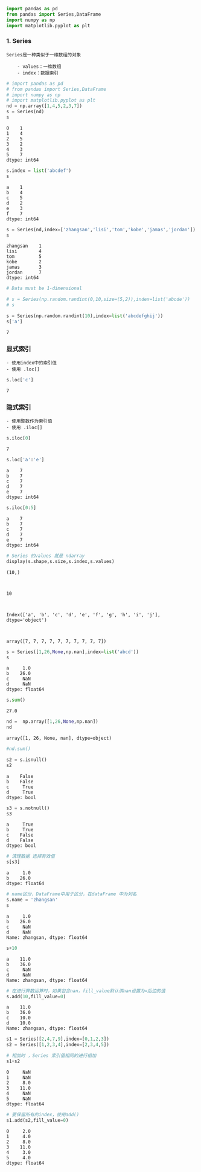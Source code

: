 

```python
import pandas as pd
from pandas import Series,DataFrame
import numpy as np
import matplotlib.pyplot as plt
```

### 1. Series
    Series是一种类似于一维数组的对象
    
        - values：一维数组
        - index：数据索引
    


```python
# import pandas as pd
# from pandas import Series,DataFrame
# import numpy as np
# import matplotlib.pyplot as plt
nd = np.array([1,4,5,2,3,7])
s = Series(nd) 
s
```




    0    1
    1    4
    2    5
    3    2
    4    3
    5    7
    dtype: int64




```python
s.index = list('abcdef')
s
```




    a    1
    b    4
    c    5
    d    2
    e    3
    f    7
    dtype: int64




```python
s = Series(nd,index=['zhangsan','lisi','tom','kobe','jamas','jordan'])
s
```




    zhangsan    1
    lisi        4
    tom         5
    kobe        2
    jamas       3
    jordan      7
    dtype: int64




```python
# Data must be 1-dimensional

# s = Series(np.random.randint(0,10,size=(5,2)),index=list('abcde'))
# s
```


```python
s = Series(np.random.randint(10),index=list('abcdefghij'))
s['a']
```




    7



###  显式索引
    - 使用index中的索引值
    - 使用 .loc[]


```python
s.loc['c']
```




    7



### 隐式索引
    - 使用整数作为索引值
    - 使用 .iloc[]


```python
s.iloc[0]
```




    7




```python
s.loc['a':'e']
```




    a    7
    b    7
    c    7
    d    7
    e    7
    dtype: int64




```python
s.iloc[0:5]
```




    a    7
    b    7
    c    7
    d    7
    e    7
    dtype: int64




```python
# Series 的values 就是 ndarray
display(s.shape,s.size,s.index,s.values)
```


    (10,)



    10



    Index(['a', 'b', 'c', 'd', 'e', 'f', 'g', 'h', 'i', 'j'], dtype='object')



    array([7, 7, 7, 7, 7, 7, 7, 7, 7, 7])



```python
s = Series([1,26,None,np.nan],index=list('abcd'))
s
```




    a     1.0
    b    26.0
    c     NaN
    d     NaN
    dtype: float64




```python
s.sum()
```




    27.0




```python
nd =  np.array([1,26,None,np.nan])
nd
```




    array([1, 26, None, nan], dtype=object)




```python
#nd.sum()
```


```python
s2 = s.isnull()
s2
```




    a    False
    b    False
    c     True
    d     True
    dtype: bool




```python
s3 = s.notnull()
s3
```




    a     True
    b     True
    c    False
    d    False
    dtype: bool




```python
# 清理数据 选择有效值
s[s3]
```




    a     1.0
    b    26.0
    dtype: float64




```python
# name区分，DataFrame中用于区分，在dataFrame 中为列名
s.name = 'zhangsan'
s
```




    a     1.0
    b    26.0
    c     NaN
    d     NaN
    Name: zhangsan, dtype: float64




```python
s+10
```




    a    11.0
    b    36.0
    c     NaN
    d     NaN
    Name: zhangsan, dtype: float64




```python
# 在进行算数运算时，如果包含nan，fill_value默认讲nan设置为=后边的值
s.add(10,fill_value=0)
```




    a    11.0
    b    36.0
    c    10.0
    d    10.0
    Name: zhangsan, dtype: float64




```python
s1 = Series([2,4,7,9],index=[0,1,2,3])
s2 = Series([1,2,3,4],index=[2,3,4,5])
```


```python
# 相加时 ，Series 索引值相同的进行相加
s1+s2
```




    0     NaN
    1     NaN
    2     8.0
    3    11.0
    4     NaN
    5     NaN
    dtype: float64




```python
# 要保留所有的index，使用add()
s1.add(s2,fill_value=0)
```




    0     2.0
    1     4.0
    2     8.0
    3    11.0
    4     3.0
    5     4.0
    dtype: float64




```python

```
